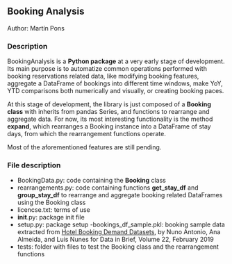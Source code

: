 ## Booking Analysis

Author: Martín Pons

### Description

BookingAnalysis is a **Python package** at a very early stage of development. Its main purpose is to automatize common operations performed with booking reservations related data, like modifying booking features, aggregate a DataFrame of bookings into different time windows, make YoY, YTD comparisons both numerically and visually, or creating booking paces.

At this stage of development, the library is just composed of a **Booking class** with inherits from pandas Series, and functions to rearrange and aggregate data.
For now, its most interesting functionality is the method **expand**, which rearranges a Booking instance into a DataFrame of stay days, from which the rearrangement functions operate.

Most of the aforementioned features are still pending.

### File description

- BookingData.py: code containing the **Booking** class
- rearrangements.py: code containing functions **get_stay_df** and **group_stay_df** to rearrange and aggregate booking related DataFrames using the Booking class
- licencse.txt: terms of use
- __init__.py: package init file
- setup.py: package setup
-bookings_df_sample.pkl: booking sample data extracted from [Hotel Booking Demand Datasets](https://www.sciencedirect.com/science/article/pii/S2352340918315191), by Nuno Antonio, Ana Almeida, and Luis Nunes for Data in Brief, Volume 22, February 2019
- tests: folder with files to test the Booking class and the rearrangement functions


